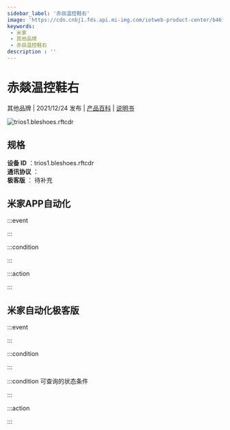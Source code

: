 ```yaml
---
sidebar_label: '赤燚温控鞋右'
image: 'https://cdn.cnbj1.fds.api.mi-img.com/iotweb-product-center/b46f4ab232766681aa27ecec54a26473_1637319877063.png?GalaxyAccessKeyId=AKVGLQWBOVIRQ3XLEW&Expires=9223372036854775807&Signature=NwP4W++QwW8rTJd7NCxvQeXnEmg='
keywords: 
 - 米家
 - 其他品牌
 - 赤燚温控鞋右
description : ''
---
```

# 赤燚温控鞋右

其他品牌 | 2021/12/24 发布 | [产品百科](https://home.mi.com/webapp/content/baike/product/index.html?model=trios1.bleshoes.rftcdr/) | [说明书](https://home.mi.com/views/introduction.html?model=trios1.bleshoes.rftcdr&region=cn)

![trios1.bleshoes.rftcdr](https://cdn.cnbj1.fds.api.mi-img.com/iotweb-product-center/b46f4ab232766681aa27ecec54a26473_1637319877063.png?GalaxyAccessKeyId=AKVGLQWBOVIRQ3XLEW&Expires=9223372036854775807&Signature=NwP4W++QwW8rTJd7NCxvQeXnEmg=)

## 规格  
> 
**设备 ID** ：trios1.bleshoes.rftcdr  
**通讯协议** ：  
**极客版**  ： 待补充 


## 米家APP自动化  

:::event  

:::

:::condition  

:::

:::action   

:::

## 米家自动化极客版  

:::event  

:::

:::condition  

:::

:::condition 可查询的状态条件  

:::

:::action  

:::

        
